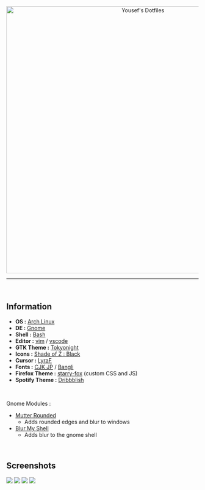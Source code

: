 <div align="center">
<img src="https://raw.githubusercontent.com/yousafesaeed/dotfiles/main/assets/YousefsDotfilesHeader.png" alt="Yousef's Dotfiles" width="700px">
</div>

---

<br>

## Information

- **OS :** [Arch Linux](https://archlinux.org)
- **DE :** [Gnome](https://www.gnome.org)
- **Shell :** [Bash](https://www.gnu.org/software/bash)
- **Editor :** [vim](https://github.com/vim/vim) / [vscode](https://github.com/microsoft/vscode)
- **GTK Theme :** [Tokyonight](https://github.com/Fausto-Korpsvart/Tokyo-Night-GTK-Theme)
- **Icons :** [Shade of Z : Black](https://github.com/SethStormR/Shade-of-Z)
- **Cursor :** [LyraF](https://github.com/yeyushengfan258/Lyra-Cursors)
- **Fonts :** [CJK JP](https://https://github.com/googlefonts/noto-cjk) / [Bangli](https://https://github.com/googlefonts/noto-sans-bengali)
- **Firefox Theme :** [starry-fox](https://github.com/sagars007/starry-fox) (custom CSS and JS)
- **Spotify Theme :** [Dribbblish](https://github.com/spicetify/spicetify-themes/tree/master/Dribbblish)

<br>

Gnome Modules :

- [Mutter Rounded](https://github.com/yilozt/mutter-rounded)
    - Adds rounded edges and blur to windows
- [Blur My Shell](https://extensions.gnome.org/extension/3193/blur-my-shell/)
    - Adds blur to the gnome shell

<br>

## Screenshots

<img src="https://raw.githubusercontent.com/yousafesaeed/dotfiles/main/assets/demo0.png">
<img src="https://raw.githubusercontent.com/yousafesaeed/dotfiles/main/assets/demo1.png">
<img src="https://raw.githubusercontent.com/yousafesaeed/dotfiles/main/assets/demo2.png">
<img src="https://raw.githubusercontent.com/yousafesaeed/dotfiles/main/assets/demo3.png">
